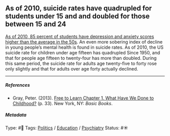 ## As of 2010, suicide rates have quadrupled for students under 15 and and doubled for those between 15 and 24

[As of 2010, 85 percent of students have depression and anxiety scores higher than the average in the 50s](As%20of%202010,%2085%20percent%20of%20students%20have%20depression%20and%20anxiety%20scores%20higher%20than%20the%20average%20in%20the%2050s.md). An even more sobering index of decline in young people’s mental health is found in suicide rates. As of 2010, the US suicide rate for children under age fifteen has quadrupled Since 1950, and that for people age fifteen to twenty-four has more than doubled. During this same period, the suicide rate for adults age twenty-five to forty rose only slightly and that for adults over age forty actually declined.

---

##### References

* Gray, Peter. (2013). [Free to Learn Chapter 1. What Have We Done to Childhood?](Free%20to%20Learn%20Chapter%201.%20What%20Have%20We%20Done%20to%20Childhood%3F.md) (p. 33). New York, NY: *Basic Books*.

##### Metadata

Type: #🔴 
Tags: [Politics](Politics.md) / [Education]() / [Psychiatry](Psychiatry.md)
Status: #☀️ 

